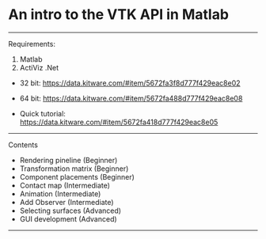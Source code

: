 # An intro to the VTK API in Matlab

---
Requirements:
1. Matlab
2. ActiViz .Net

- 32 bit: https://data.kitware.com/#item/5672fa3f8d777f429eac8e02

- 64 bit: https://data.kitware.com/#item/5672fa488d777f429eac8e08

- Quick tutorial: https://data.kitware.com/#item/5672fa418d777f429eac8e05

---
Contents

- Rendering pineline (Beginner)
- Transformation matrix	(Beginner)
- Component placements (Beginner)
- Contact map (Intermediate)
- Animation (Intermediate)
- Add Observer (Intermediate)
- Selecting surfaces (Advanced)
- GUI development (Advanced)
---
